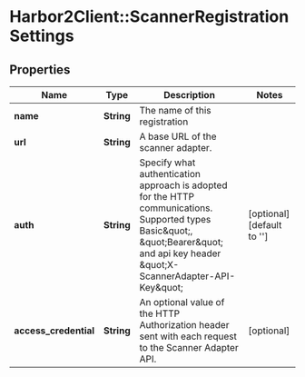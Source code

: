 # Harbor2Client::ScannerRegistrationSettings

## Properties
Name | Type | Description | Notes
------------ | ------------- | ------------- | -------------
**name** | **String** | The name of this registration | 
**url** | **String** | A base URL of the scanner adapter. | 
**auth** | **String** | Specify what authentication approach is adopted for the HTTP communications. Supported types Basic\&quot;, \&quot;Bearer\&quot; and api key header \&quot;X-ScannerAdapter-API-Key\&quot;  | [optional] [default to &#39;&#39;]
**access_credential** | **String** | An optional value of the HTTP Authorization header sent with each request to the Scanner Adapter API.  | [optional] 


